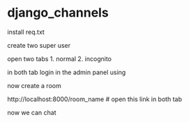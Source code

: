 # django_channels
install req.txt

create two super user

open two tabs 1. normal 2. incognito

in both tab login in the admin panel using

now create a room

http://localhost:8000/room_name      # open this link in both tab

now we can chat
